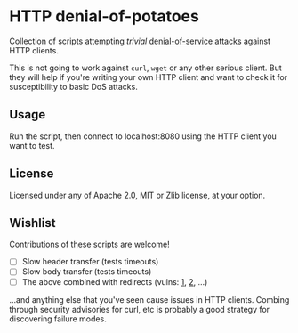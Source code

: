 # HTTP denial-of-potatoes

Collection of scripts attempting *trivial* [denial-of-service attacks](https://en.wikipedia.org/wiki/Denial-of-service_attack) against HTTP clients.

This is not going to work against `curl`, `wget` or any other serious client. But they will help if you're writing your own HTTP client and want to check it for susceptibility to basic DoS attacks.  

## Usage

Run the script, then connect to localhost:8080 using the HTTP client you want to test.

## License

Licensed under any of Apache 2.0, MIT or Zlib license, at your option.

## Wishlist

Contributions of these scripts are welcome!

- [ ] Slow header transfer (tests timeouts)
- [ ] Slow body transfer (tests timeouts)
- [ ] The above combined with redirects (vulns: [1](https://github.com/algesten/ureq/pull/313), [2](https://github.com/sbstp/attohttpc/issues/85), ...)

...and anything else that you've seen cause issues in HTTP clients. Combing through security advisories for curl, etc is probably a good strategy for discovering failure modes.
